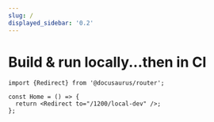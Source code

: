 ```yaml
---
slug: /
displayed_sidebar: '0.2'
---
```


# Build & run locally...then in CI

```mdx-code-block
import {Redirect} from '@docusaurus/router';

const Home = () => {
  return <Redirect to="/1200/local-dev" />;
};
```
